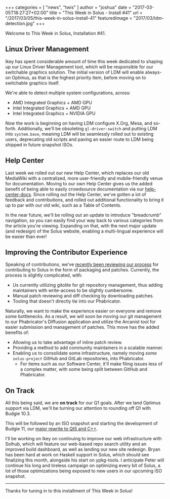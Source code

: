 +++
categories = [
"news",
"twis"
]
author = "joshua"
date = "2017-03-05T18:27:27+02:00"
title = "This Week in Solus - Install #41"
url = "/2017/03/05/this-week-in-solus-install-41"
featuredimage = "2017/03/ldm-detection.jpg"
+++

Welcome to This Week in Solus, Installation #41.

## Linux Driver Management

Ikey has spent considerable amount of time this week dedicated to shaping up our Linux Driver Management tool, which will be responsible for our switchable graphics solution. The initial version of LDM will enable always-on Optimus, as that is the highest priority item, before moving on to switchable graphics itself.

We're able to detect multiple system configurations, across:

- AMD Integrated Graphics + AMD GPU
- Intel Integrated Graphics + AMD GPU
- Intel Integrated Graphics + NVIDIA GPU

Now the work is beginning on having LDM configure X.Org, Mesa, and so-forth. Additionally, we'll be obsoleting `gl-driver-switch` and putting LDM into `system.base`, meaning LDM will be seamlessly rolled out to existing users, deprecating old scripts and paving an easier route to LDM being shipped in future snapshot ISOs.

## Help Center

Last week we rolled out our new Help Center, which replaces our old MediaWiki with a centralized, more user-friendly and mobile-friendly venue for documentation. Moving to our own Help Center gives us the added benefit of being able to easily crowdsource documentation via our [help-center-docs](https://github.com/solus-project/help-center-docs). Since rolling out the Help Center, we've gotten a lot of feedback and contributions, and rolled out additional functionality to bring it up to par with our old wiki, such as a Table of Contents.

In the near future, we'll be rolling out an update to introduce "breadcrumb" navigation, so you can easily find your way back to various categories from the article you're viewing. Expanding on that, with the next major update (and redesign) of the Solus website, enabling a multi-lingual experience will be easier than ever!

## Improving the Contributor Experience

Speaking of contributions, we've [recently been reviewing our process](https://dev.solus-project.com/T2616) for contributing to Solus in the form of packaging and patches. Currently, the process is slightly complicated, with:

- Us currently utilizing gitolite for git repository management, thus adding maintainers with write-access to be slightly cumbersome.
- Manual patch reviewing and diff checking by downloading patches.
- Tooling that doesn't directly tie into our Phabricator.

Naturally, we want to make the experience easier on everyone and remove some bottlenecks. As a result, we will soon be moving our git management to our Phabricator's Diffusion application and utilize the Arcanist tool for easier submission and management of patches. This move has the added benefits of:

- Allowing us to take advantage of inline patch review.
- Providing a method to add community maintainers in a scalable manner.
- Enabling us to consolidate some infrastructure, namely moving *some*  `solus-project` GitHub and GitLab repositories, into Phabricator.
  - For items such as our Software Center, it'll make filing issues less of a complex matter, with some being split between GitHub and Phabricator.

## On Track

All this being said, we are **on track** for our Q1 goals. After we land Optimus support via LDM, we'll be turning our attention to rounding off Q1 with Budgie 10.3.

This will be followed by an ISO snapshot and starting the development of Budgie 11, our [major rewrite to Qt5 and C++](https://budgie-desktop.org/2017/01/25/kicking-off-budgie-11/).

I'll be working on Ikey on continuing to improve our web infrastructure with Solhub, which will feature our web-based repo search utility and an improved build dashboard, as well as landing our new site redesign. Bryan has been hard at work on Haskell support in Solus, which should see finalizing this month, alongside his start on ypkg-tools. I anticipate Peter will continue his long and tireless campaign on optimizing every bit of Solus, a lot of those optimizations being exposed to new users in our upcoming ISO snapshot.

---

Thanks for tuning in to this installment of This Week in Solus!